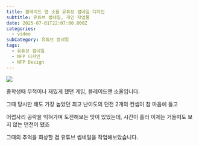 ```yaml
---
title: 블레이드 앤 소울 유튜브 썸네일 디자인
subtitle: 유튜브 썸네일, 개인 작업물
date: 2025-07-01T22:07:00.000Z
categories:
  - video
subCategory: 유튜브 썸네일
tags:
  - 유튜브 썸네일
  - NFP 디자인
  - NFP Design
---
```

![](/img/uploads/bns.jpg)

중학생때 무척이나 재밌게 했던 게임, 블레이드앤 소울입니다.

그때 당시만 해도 가장 높았던 최고 난이도의 던전 2개의 컨셉이 참 마음에 들고

어렵사리 공략을 익혀가며 도전해보는 맛이 있었는데, 시간이 흘러 이제는 거들떠도 보지 않는 던전이 됐죠

그때의 추억을 회상할 겸 유튜브 썸네일을 작업해보았습니다.
